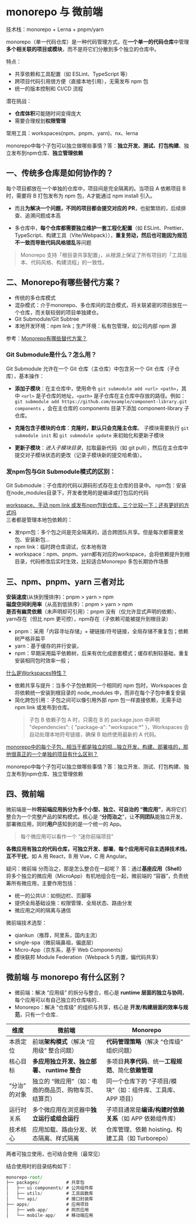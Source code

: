 # monorepo 与 微前端

技术栈：monorepo + Lerna + pnpm/yarn

monorepo（单一代码仓库）是一种代码管理方式，在**一个单一的代码仓库**中管理**多个相关联的项目或模块**，而不是将它们分散到多个独立的仓库中。

特点：
* 共享依赖和工具配置（如 ESLint、TypeScript 等）
* 跨项目代码引用很方便（直接本地引用），无需发布 npm 包
* 统一的版本控制和 CI/CD 流程

潜在挑战：
* **仓库体积**可能随时间变得庞大
* 需要合理规划**权限管理**

常用工具：workspaces(npm、pnpm、yarn)、nx、lerna

monorepo中每个子包可以独立做哪些事情？答：**独立开发、测试、打包构建**、独立发布到npm仓库、**独立管理依赖**

## 一、传统多仓库是如何协作的？
每个项目都放在一个单独的仓库中，项目间是完全隔离的。当项目 A 依赖项目 B 时，需要将 B 打包发布为 npm 包，A才能通过 npm install 引入。

* 而且**为解决一个问题，不同的项目都会提交对应的 PR**，也挺繁琐的，后续排查、追溯问题成本高

* 多仓库中，**每个仓库都需要独立维护一套工程化配置**（如 ESLint、Prettier、TypeScript、构建工具（Vite/Webpack）），**重复劳动，然后也可能因为规范不一致而导致代码风格错乱**等问题
> Monorepo 支持「根目录共享配置」，从根源上保证了所有项目的「工具版本、代码风格、构建流程」的一致性。


## 二、Monorepo有哪些替代方案？
* 传统的多仓库模式
* 混杂模式：介于monorepo、多仓库间的混合模式，将关联紧密的项目放在一个仓库，而关联较弱的项目单独建仓。
* Git Submodule/Git Subtree
* 本地开发环境：npm link；生产环境：私有包管理，如公司内部 npm 源

参考：[Monorepo有哪些替代方案？](https://www.doubao.com/thread/w257af16772696f6f)


### Git Submodule是什么？怎么用？
Git Submodule 允许在一个 Git 仓库（主仓库）中包含另一个 Git 仓库（子仓库），基本操作：
* **添加子模块**：在主仓库中，使用命令 `git submodule add <url> <path>`，其中 `<url>` 是子仓库的地址，`<path>` 是子仓库在主仓库中存放的路径。例如：`git submodule add https://github.com/example/component-library.git components` ，会在主仓库的 components 目录下添加 component-library 子仓库。

* **克隆包含子模块的仓库**：**克隆时，默认只会克隆主仓库**。 子模块需要执行 `git submodule init` 和 `git submodule update` 来初始化和更新子模块

* **更新子模块**：*进入子模块目录*，拉取最新代码（如 git pull），然后在主仓库中提交对子模块状态的更改（记录子模块新的提交哈希值）。


### 发npm包与Git Submodule模式的区别：
Git Submodule：子仓库的代码以源码形式存在主仓库的目录中。
npm包：安装在node_modules目录下，开发者使用的是编译或打包后的代码


[workspace、手动 npm link 或发布npm包到仓库，三个比较一下；还有更好的方式吗](https://www.doubao.com/thread/wb3c19765735a65ee)  
三者都是管理本地包依赖的：
* 发npm包：多个包之间是完全隔离的，适合跨团队共享。但是每次都需要发包、安装新包...
* npm link：临时跨仓库调试，仅本地有效
* workspace：npm、pnpm、yarn都有对应的workspace，会将依赖提升到根目录，代码修改后实时生效，比较适合Monorepo 多包长期协作场景

## 三、npm、pnpm、yarn 三者对比
**安装速度**(从快到慢排序)：pnpm > yarn > npm   
**磁盘空间利用率**（从高到低排序）：pnpm > yarn > npm   
**是否有幽灵依赖**（未声明却可引用）：pnpm 没有（仅允许显式声明的依赖）、yarn存在（但比 npm 更可控），npm存在（子依赖可能被提升到根目录）

* pnpm：采用「内容寻址存储」+ 硬链接/符号链接，全局存储不重复包；依赖树严格非扁平
* yarn：基于缓存的并行安装，
* npm：早期采用扁平依赖树，后来有优化成嵌套模式；缓存机制较基础，重复安装相同包时效率一般；


[什么是Workspaces特性？](https://www.doubao.com/thread/w5ca2a17f9fb57cab)
* 依赖共享与提升：当多个子包依赖同一个相同的 npm 包时，Workspaces 会将依赖统一安装到根目录的 node_modules 中，而非在每个子包中重复安装
* 简化跨包引用：子包之间可以像引用外部 npm 包一样直接依赖，无需手动 npm link 或发布到仓库。
    > 子包 B 依赖子包 A 时，只需在 B 的 package.json 中声明 "dependencies": { "package-a": "workspace:*" }，Workspaces 会自动处理本地符号链接，确保 B 始终使用最新的 A 代码。


[monorepo中的每个子包，相当于都是独立的呗...独立开发、构建、部署啥的，那他很真正的一个单独的项目有什么区别？](https://www.doubao.com/thread/wcbad1b6c63d48209)

monorepo中每个子包可以独立做哪些事情？答：独立开发、测试、打包构建、独立发布到npm仓库、独立管理依赖

## 四、微前端
微前端是一种**将前端应用拆分为多个小型、独立、可自治的 “微应用”**，再将它们整合为一个完整产品的架构模式。核心是 “**分而治之**”，让**不同团队**能独立开发、部署微应用，同时**用户**感知到的是一个统一的 App。
> 每个微应用可以看作一个 “迷你前端项目”

**各微应用有独立的代码仓库，可独立开发、部署**。**每个应用用可自主选择技术栈，互不干扰**，如 A 用 React，B 用 Vue，C 用 Angular。

疑问：微前端 分而治之，那是怎么整合在一起呢？
答：通过**基座应用（Shell）** 将多个独立的微应用（MicroApp）有机地组合在一起，微前端的 “容器”，负责统筹所有微应用，主要作用包括：
* 统一的公共UI：如侧边栏、页脚等
* 提供全局基础设施：权限管理、全局状态、路由分发
* 微应用之间的隔离与通信

微前端技术选型：
* qiankun（推荐，阿里系，国内主流）
* single-spa（微前端鼻祖，偏底层）
* Micro-App（京东系，基于 Web Components）
* 模块联邦 Module Federation（Webpack 5 内置，偏代码共享）


## 微前端 与 monorepo 有什么区别？
* 微前端：解决 “应用级” 的拆分与整合，核心是 **runtime 层面的独立与协同**，每个应用可以有自己独立的仓库啥的..
* Monorepo：解决 “仓库级” 的组织与共享，核心是 **开发/构建层面的效率与规范**，只有一个仓库..


| 维度| 	微前端|  	Monorepo| 
| ---- | ---- | ---- | 
| 本质定位| 前端**架构模式**（解决 “应用级” 整合问题）	| **代码管理策略**（解决 “仓库级” 组织问题）| 
| 核心目标|  **多应用独立开发、独立部署、 runtime 整合**	| 多项目**共享代码**、统一**工程规范**、简化**依赖管理**| 
| “分治” 的对象	| 独立的 “微应用”（如：电商的商品页、购物车页、结算页）| 	同一个仓库下的 “子项目/模块”（如：组件库、工具库、APP 项目）| 
| 运行时关系| 	多个微应用在浏览器中**独立运行或组合运行**| 子项目通常是**编译/构建时依赖关系**（如 APP 依赖组件库）| 
| 技术核心|  应用加载、路由分发、状态隔离、样式隔离	| 仓库管理、依赖 hoisting、构建工具（如 Turborepo）| 

两者可独立使用，也可结合使用（最常见）

结合使用时的目录结构如下：
```js
monorepo-root/
├── packages/          # 共享包
│   ├── ui-components/ # 公共组件库
│   ├── utils/         # 工具函数库
│   └── api/           # 接口封装库
├── apps/              # 应用项目
│   ├── web-app/       # 网页应用
│   └── mobile-app/    # 移动端应用
```